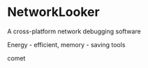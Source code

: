 # NetworkLooker
A cross-platform network debugging software

Energy - efficient, memory - saving tools

comet
